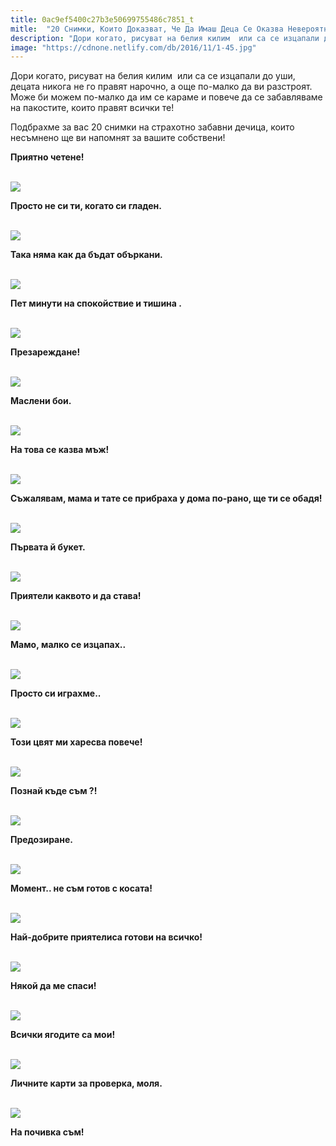 ```yaml
---
title: 0ac9ef5400c27b3e50699755486c7851_t
mitle:  "20 Снимки, Които Доказват, Че Да Имаш Деца Се Оказва Невероятно Забавно!"
description: "Дори когато, рисуват на белия килим  или са се изцапали до уши, децата никога не го правят нарочно, а още по-малко да ви разстроят. Може би можем по-малко да им се кар�"
image: "https://cdnone.netlify.com/db/2016/11/1-45.jpg"
---
```


 <p>Дори когато, рисуват на белия килим  или са се изцапали до уши, децата никога не го правят нарочно, а още по-малко да ви разстроят. Може би можем по-малко да им се караме и повече да се забавляваме на пакостите, които правят всички те!</p>      <p>Подбрахме за вас 20 снимки на страхотно забавни дечица, които несъмнено ще ви напомнят за вашите собствени!</p>  <p><strong>Приятно четене!</strong></p> <p> <br/><img src="https://cdnone.netlify.com/db/2016/11/1-45.jpg"/><br/></p>      <p><strong>Просто не си ти, когато си гладен.</strong></p> <p> <br/><img src="https://cdnone.netlify.com/db/2016/11/2-26.jpg"/><br/></p> <p><strong>Така няма как да бъдат объркани.</strong></p> <p> <br/><img src="https://cdnone.netlify.com/db/2016/11/3-37.jpg"/><br/></p>      <p><strong>Пет минути на спокойствие и тишина .</strong></p>  <p> <br/><img src="https://cdnone.netlify.com/db/2016/11/4-1.jpeg"/><br/></p> <p><strong>Презареждане!</strong></p> <p> <br/><img src="https://cdnone.netlify.com/db/2016/11/5-33.jpg"/><br/></p> <p><strong>Маслени бои.</strong></p> <p> <br/><img src="https://cdnone.netlify.com/db/2016/11/6-31.jpg"/><br/></p>      <p><strong>На това се казва мъж!</strong></p> <p> <br/><img src="https://cdnone.netlify.com/db/2016/11/7-31.jpg"/><br/></p> <p><strong>Съжалявам, мама и тате се прибраха у дома по-рано, ще ти се обадя!</strong></p> <p> <br/><img src="https://cdnone.netlify.com/db/2016/11/8-28.jpg"/><br/></p>      <p><strong>Първата й букет.</strong></p> <p> <br/><img src="https://cdnone.netlify.com/db/2016/11/9-27.jpg"/><br/></p> <p><strong>Приятели каквото и да става!</strong></p> <p> <br/><img src="https://cdnone.netlify.com/db/2016/11/10-27.jpg"/><br/></p> <p><strong>Мамо, малко се изцапах..</strong></p> <p> <br/><img src="https://cdnone.netlify.com/db/2016/11/11-24.jpg"/><br/></p> <p><strong>Просто си играхме..</strong></p>  <p> <br/><img src="https://cdnone.netlify.com/db/2016/11/12-21.jpg"/><br/></p> <p><strong>Този цвят ми харесва повече!</strong></p> <p> <br/><img src="https://cdnone.netlify.com/db/2016/11/13-16.jpg"/><br/></p> <p><strong>Познай къде съм ?!</strong></p> <p> <br/><img src="https://cdnone.netlify.com/db/2016/11/14-18.jpg"/><br/></p> <p><strong>Предозиране.</strong></p> <p> <br/><img src="https://cdnone.netlify.com/db/2016/11/15.jpeg"/><br/></p> <p><strong>Момент.. не съм готов с косата!</strong></p> <p> <br/><img src="https://cdnone.netlify.com/db/2016/11/16-18.jpg"/><br/></p> <p><strong>Най-добрите приятелиса готови на всичко!</strong></p> <p> <br/><img src="https://cdnone.netlify.com/db/2016/11/17-15.jpg"/><br/></p> <p><strong>Някой да ме спаси!</strong></p> <p> <br/><img src="https://cdnone.netlify.com/db/2016/11/19-12.jpg"/><br/></p> <p><strong>Всички ягодите са мои!</strong></p> <p> <br/><img src="https://cdnone.netlify.com/db/2016/11/20-15.jpg"/><br/></p> <p><strong>Личните карти за проверка, моля.</strong></p>  <p> <br/><img src="https://cdnone.netlify.com/db/2016/11/21-10.jpg"/><br/></p> <p><strong>На почивка съм!</strong></p> <p> </p>       